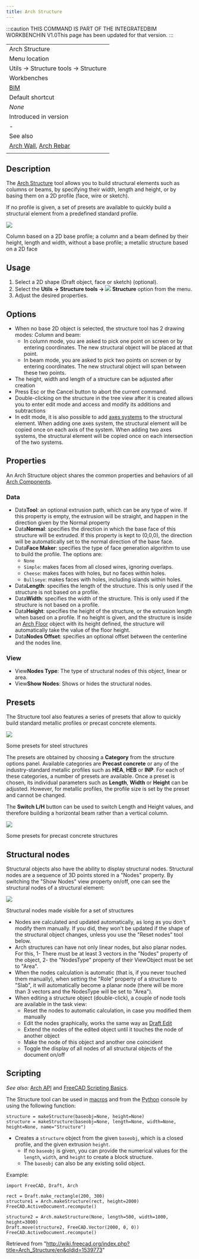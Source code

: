 ```yaml
---
title: Arch Structure
---
```


:::caution
THIS COMMAND IS PART OF THE INTEGRATEDBIM WORKBENCHIN V1.0This page has been updated for that version.
:::

|                                                                             |
| --------------------------------------------------------------------------- |
| Arch Structure                                                              |
| Menu location                                                               |
| Utils → Structure tools → Structure                                         |
| Workbenches                                                                 |
| [BIM](/BIM_Workbench "BIM Workbench")                                       |
| Default shortcut                                                            |
| _None_                                                                      |
| Introduced in version                                                       |
| -                                                                           |
| See also                                                                    |
| [Arch Wall](/Arch_Wall "Arch Wall"), [Arch Rebar](/Arch_Rebar "Arch Rebar") |
|                                                                             |

## Description

The [Arch Structure](/Arch_Structure "Arch Structure") tool allows you to build structural elements such as columns or beams, by specifying their width, length and height, or by basing them on a 2D profile (face, wire or sketch).

If no profile is given, a set of presets are available to quickly build a structural element from a predefined standard profile.

![](/images/Arch_Structure_example.jpg)

Column based on a 2D base profile; a column and a beam defined by their height, length and width, without a base profile; a metallic structure based on a 2D face

## Usage

1. Select a 2D shape (Draft object, face or sketch) (optional).
2. Select the **Utils → Structure tools → ![](/images/Arch_Structure.svg) Structure** option from the menu.
3. Adjust the desired properties.

## Options

- When no base 2D object is selected, the structure tool has 2 drawing modes: Column and beam:
  - In column mode, you are asked to pick one point on screen or by entering coordinates. The new structural object will be placed at that point.
  - In beam mode, you are asked to pick two points on screen or by entering coordinates. The new structural object will span between these two points.
- The height, width and length of a structure can be adjusted after creation
- Press Esc or the Cancel button to abort the current command.
- Double-clicking on the structure in the tree view after it is created allows you to enter edit mode and access and modify its additions and subtractions
- In edit mode, it is also possible to add [axes systems](/Arch_Axis "Arch Axis") to the structural element. When adding one axes system, the structural element will be copied once on each axis of the system. When adding two axes systems, the structural element will be copied once on each intersection of the two systems.

## Properties

An Arch Structure object shares the common properties and behaviors of all [Arch Components](/Arch_Component "Arch Component").

### Data

- Data**Tool**: an optional extrusion path, which can be any type of wire. If this property is empty, the extrusion will be straight, and happen in the direction given by the Normal property
- Data**Normal**: specifies the direction in which the base face of this structure will be extruded. If this property is kept to (0,0,0), the direction will be automatically set to the normal direction of the base face.
- Data**Face Maker**: specifies the type of face generation algorithm to use to build the profile. The options are:
  - `None`
  - `Simple`: makes faces from all closed wires, ignoring overlaps.
  - `Cheese`: makes faces with holes, but no faces within holes.
  - `Bullseye`: makes faces with holes, including islands within holes.
- Data**Length**: specifies the length of the structure. This is only used if the structure is not based on a profile.
- Data**Width**: specifies the width of the structure. This is only used if the structure is not based on a profile.
- Data**Height**: specifies the height of the structure, or the extrusion length when based on a profile. If no height is given, and the structure is inside an [Arch Floor](/Arch_Floor "Arch Floor") object with its height defined, the structure will automatically take the value of the floor height.
- Data**Nodes Offset**: specifies an optional offset between the centerline and the nodes line.

### View

- View**Nodes Type**: The type of structural nodes of this object, linear or area.
- View**Show Nodes**: Shows or hides the structural nodes.

## Presets

The Structure tool also features a series of presets that allow to quickly build standard metallic profiles or precast concrete elements.

![](/images/Arch_presets_example.jpg)

Some presets for steel structures

The presets are obtained by choosing a **Category** from the structure options panel. Available categories are **Precast concrete** or any of the industry-standard metallic profiles such as **HEA**, **HEB** or **INP**. For each of these categories, a number of presets are available. Once a preset is chosen, its individual parameters such as **Length**, **Width** or **Height** can be adjusted. However, for metallic profiles, the profile size is set by the preset and cannot be changed.

The **Switch L/H** button can be used to switch Length and Height values, and therefore building a horizontal beam rather than a vertical column.

![](/images/Arch_precast_example.jpg)

Some presets for precast concrete structures

## Structural nodes

Structural objects also have the ability to display structural nodes. Structural nodes are a sequence of 3D points stored in a "Nodes" property. By switching the "Show Nodes" view property on/off, one can see the structural nodes of a structural element:

![](/images/Arch_structural_nodes.jpg)

Structural nodes made visible for a set of structures

- Nodes are calculated and updated automatically, as long as you don't modify them manually. If you did, they won't be updated if the shape of the structural object changes, unless you use the "Reset nodes" tool below.
- Arch structures can have not only linear nodes, but also planar nodes. For this, 1- There must be at least 3 vectors in the "Nodes" property of the object, 2- the "NodesType" property of their ViewObject must be set to "Area".
- When the nodes calculation is automatic (that is, if you never touched them manually), when setting the "Role" property of a structure to "Slab", it will automatically become a planar node (there will be more than 3 vectors and the NodesType will be set to "Area").
- When editing a structure object (double-click), a couple of node tools are available in the task view:
  - Reset the nodes to automatic calculation, in case you modified them manually
  - Edit the nodes graphically, works the same way as [Draft Edit](/Draft_Edit "Draft Edit")
  - Extend the nodes of the edited object until it touches the node of another object
  - Make the node of this object and another one coincident
  - Toggle the display of all nodes of all structural objects of the document on/off

## Scripting

_See also:_ [Arch API](/Arch_API "Arch API") and [FreeCAD Scripting Basics](/FreeCAD_Scripting_Basics "FreeCAD Scripting Basics").

The Structure tool can be used in [macros](/Macros "Macros") and from the [Python](/Python "Python") console by using the following function:

```
structure = makeStructure(baseobj=None, height=None)
structure = makeStructure(baseobj=None, length=None, width=None, height=None, name="Structure")

```

- Creates a `structure` object from the given `baseobj`, which is a closed profile, and the given extrusion `height`.
  - If no `baseobj` is given, you can provide the numerical values for the `length`, `width`, and `height` to create a block structure.
  - The `baseobj` can also be any existing solid object.

Example:

```
import FreeCAD, Draft, Arch

rect = Draft.make_rectangle(200, 300)
structure1 = Arch.makeStructure(rect, height=2000)
FreeCAD.ActiveDocument.recompute()

structure2 = Arch.makeStructure(None, length=500, width=1000, height=3000)
Draft.move(structure2, FreeCAD.Vector(2000, 0, 0))
FreeCAD.ActiveDocument.recompute()

```

Retrieved from "<http://wiki.freecad.org/index.php?title=Arch_Structure/en&oldid=1539773>"
